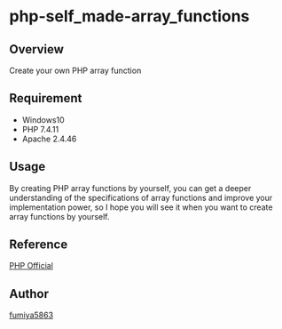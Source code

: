 # php-self_made-array_functions

## Overview
Create your own PHP array function

## Requirement
- Windows10
- PHP 7.4.11
- Apache 2.4.46

## Usage
By creating PHP array functions by yourself, you can get a deeper understanding of the specifications of array functions and improve your implementation power, so I hope you will see it when you want to create array functions by yourself.

## Reference
[PHP Official](https://www.php.net/manual/en/book.array.php)

## Author
[fumiya5863](https://github.com/fumiya5863)

